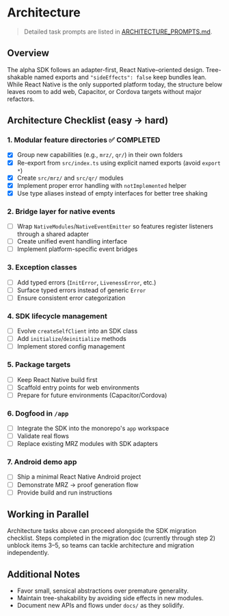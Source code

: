 # Architecture

> Detailed task prompts are listed in [ARCHITECTURE_PROMPTS.md](./ARCHITECTURE_PROMPTS.md).

## Overview

The alpha SDK follows an adapter-first, React Native–oriented design. Tree-shakable named exports and `"sideEffects": false` keep bundles lean. While React Native is the only supported platform today, the structure below leaves room to add web, Capacitor, or Cordova targets without major refactors.

## Architecture Checklist (easy → hard)

### 1. Modular feature directories ✅ COMPLETED

- [x] Group new capabilities (e.g., `mrz/`, `qr/`) in their own folders
- [x] Re-export from `src/index.ts` using explicit named exports (avoid `export *`)
- [x] Create `src/mrz/` and `src/qr/` modules
- [x] Implement proper error handling with `notImplemented` helper
- [x] Use type aliases instead of empty interfaces for better tree shaking

### 2. Bridge layer for native events

- [ ] Wrap `NativeModules`/`NativeEventEmitter` so features register listeners through a shared adapter
- [ ] Create unified event handling interface
- [ ] Implement platform-specific event bridges

### 3. Exception classes

- [ ] Add typed errors (`InitError`, `LivenessError`, etc.)
- [ ] Surface typed errors instead of generic `Error`
- [ ] Ensure consistent error categorization

### 4. SDK lifecycle management

- [ ] Evolve `createSelfClient` into an SDK class
- [ ] Add `initialize`/`deinitialize` methods
- [ ] Implement stored config management

### 5. Package targets

- [ ] Keep React Native build first
- [ ] Scaffold entry points for web environments
- [ ] Prepare for future environments (Capacitor/Cordova)

### 6. Dogfood in `/app`

- [ ] Integrate the SDK into the monorepo's `app` workspace
- [ ] Validate real flows
- [ ] Replace existing MRZ modules with SDK adapters

### 7. Android demo app

- [ ] Ship a minimal React Native Android project
- [ ] Demonstrate MRZ → proof generation flow
- [ ] Provide build and run instructions

## Working in Parallel

Architecture tasks above can proceed alongside the SDK migration checklist. Steps completed in the migration doc (currently through step 2) unblock items 3–5, so teams can tackle architecture and migration independently.

## Additional Notes

- Favor small, sensical abstractions over premature generality.
- Maintain tree-shakability by avoiding side effects in new modules.
- Document new APIs and flows under `docs/` as they solidify.

